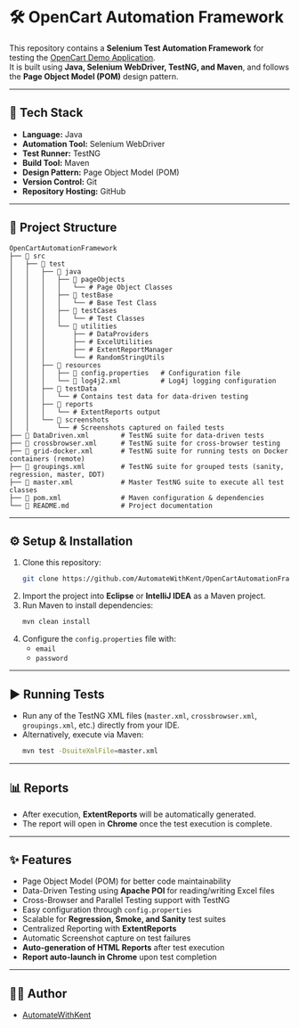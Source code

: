 # 🛠️ OpenCart Automation Framework

This repository contains a **Selenium Test Automation Framework** for testing the [OpenCart Demo Application](https://tutorialsninja.com/demo/).  
It is built using **Java, Selenium WebDriver, TestNG, and Maven**, and follows the **Page Object Model (POM)** design pattern.  

---

## 🚀 Tech Stack
- **Language:** Java  
- **Automation Tool:** Selenium WebDriver  
- **Test Runner:** TestNG  
- **Build Tool:** Maven  
- **Design Pattern:** Page Object Model (POM)  
- **Version Control:** Git  
- **Repository Hosting:** GitHub  

---

## 📂 Project Structure

```
OpenCartAutomationFramework
├── 📂 src
│   ├── 📂 test
│   │   ├── 📂 java
│   │   │   ├── 📂 pageObjects
│   │   │   │   └── # Page Object Classes
│   │   │   ├── 📂 testBase
│   │   │   │   └── # Base Test Class
│   │   │   ├── 📂 testCases
│   │   │   │   └── # Test Classes
│   │   │   └── 📂 utilities
│   │   │       ├── # DataProviders
│   │   │       ├── # ExcelUtilities
│   │   │       ├── # ExtentReportManager
│   │   │       └── # RandomStringUtils
│   │   ├── 📂 resources
│   │   │   ├── 📄 config.properties   # Configuration file
│   │   │   └── 📄 log4j2.xml          # Log4j logging configuration
│   │   ├── 📂 testData
│   │   │   └── # Contains test data for data-driven testing
│   │   ├── 📂 reports 
│   │   │   └── # ExtentReports output
│   │   └── 📂 screenshots
│   │       └── # Screenshots captured on failed tests
├── 📄 DataDriven.xml        # TestNG suite for data-driven tests
├── 📄 crossbrowser.xml      # TestNG suite for cross-browser testing
├── 📄 grid-docker.xml       # TestNG suite for running tests on Docker containers (remote)
├── 📄 groupings.xml         # TestNG suite for grouped tests (sanity, regression, master, DDT)
├── 📄 master.xml            # Master TestNG suite to execute all test classes
├── 📄 pom.xml               # Maven configuration & dependencies
└── 📄 README.md             # Project documentation
```

---

## ⚙️ Setup & Installation

1. Clone this repository:
   ```bash
   git clone https://github.com/AutomateWithKent/OpenCartAutomationFramework.git
   ```
2. Import the project into **Eclipse** or **IntelliJ IDEA** as a Maven project.  
3. Run Maven to install dependencies:
   ```bash
   mvn clean install
   ```
4. Configure the `config.properties` file with:
   - `email`  
   - `password`  

---

## ▶️ Running Tests
- Run any of the TestNG XML files (`master.xml`, `crossbrowser.xml`, `groupings.xml`, etc.) directly from your IDE.  
- Alternatively, execute via Maven:  
  ```bash
  mvn test -DsuiteXmlFile=master.xml
---

## 📊 Reports
- After execution, **ExtentReports** will be automatically generated.  
- The report will open in **Chrome** once the test execution is complete.
  
---

## ✨ Features
- Page Object Model (POM) for better code maintainability  
- Data-Driven Testing using **Apache POI** for reading/writing Excel files  
- Cross-Browser and Parallel Testing support with TestNG  
- Easy configuration through `config.properties`  
- Scalable for **Regression, Smoke, and Sanity** test suites  
- Centralized Reporting with **ExtentReports**  
- Automatic Screenshot capture on test failures  
- **Auto-generation of HTML Reports** after test execution  
- **Report auto-launch in Chrome** upon test completion  

---

## 👨‍💻 Author
- [AutomateWithKent](https://github.com/AutomateWithKent)
